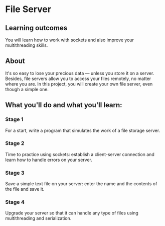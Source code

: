 # File Server

## Learning outcomes
You will learn how to work with sockets and also improve your multithreading skills.

## About
It's so easy to lose your precious data — unless you store it on a server. Besides, file servers allow you to access your files remotely, no matter where you are. In this project, you will create your own file server, even though a simple one.

## What you'll do and what you'll learn:
### Stage 1
For a start, write a program that simulates the work of a file storage server.
### Stage 2
Time to practice using sockets: establish a client-server connection and learn how to handle errors on your server.
### Stage 3
Save a simple text file on your server: enter the name and the contents of the file and save it.
### Stage 4
Upgrade your server so that it can handle any type of files using multithreading and serialization.
